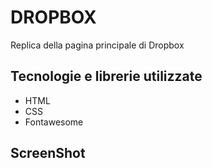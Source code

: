 # DROPBOX

Replica della pagina principale di Dropbox

## Tecnologie e librerie utilizzate

- HTML
- CSS
- Fontawesome

## ScreenShot

[](/img/dropbox-result.png)
